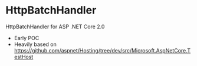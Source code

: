 # HttpBatchHandler
HttpBatchHandler for  ASP .NET Core 2.0

- Early POC
- Heavily based on https://github.com/aspnet/Hosting/tree/dev/src/Microsoft.AspNetCore.TestHost
